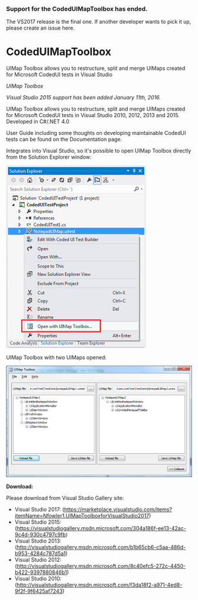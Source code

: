 ### Support for the CodedUIMapToolbox has ended.  
The VS2017 release is the final one.  If another developer wants to pick it up, please create an issue here.

# CodedUIMapToolbox
UIMap Toolbox allows you to restructure, split and merge UIMaps created for Microsoft CodedUI tests in Visual Studio

*UIMap Toolbox*

_Visual Studio 2015 support has been added January 11th, 2016._

UIMap Toolbox allows you to restructure, split and merge UIMaps created for Microsoft CodedUI tests in Visual Studio 2010, 2012, 2013 and 2015. Developed in C#/.NET 4.0

User Guide including some thoughts on developing maintainable CodedUI tests can be found on the Documentation page.

Integrates into Visual Studio, so it's possible to open UIMap Toolbox directly from the Solution Explorer window:

![UIMapToolboxContextMenu_VS2012](/UIMapToolboxContextMenu_VS2012.png)

UIMap Toolbox with two UIMaps opened:

![UIMapToolbox_2](/UIMapToolbox_2.png?raw=true)

**Download:**

Please download from Visual Studio Gallery site:

* Visual Studio 2017: (https://marketplace.visualstudio.com/items?itemName=Nfowler1.UIMapToolboxforVisualStudio2017)
* Visual Studio 2015: (https://visualstudiogallery.msdn.microsoft.com/304a186f-ee13-42ac-9c4d-930c4797c9fb)
* Visual Studio 2013: (http://visualstudiogallery.msdn.microsoft.com/b1b65cb6-c5aa-486d-b953-4284c787d5a1)
* Visual Studio 2012: (http://visualstudiogallery.msdn.microsoft.com/8c40efc5-272c-4450-b422-9397880846b1)
* Visual Studio 2010: (http://visualstudiogallery.msdn.microsoft.com/f3da18f2-a971-4ed8-9f2f-9f6425af7243)
